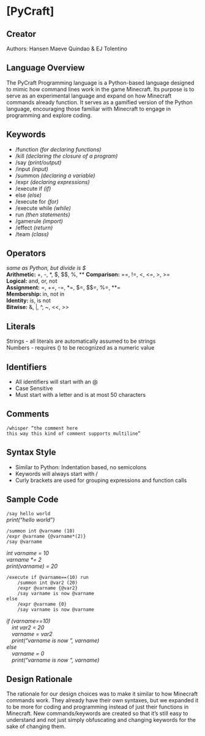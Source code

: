 # [PyCraft]

## Creator
Authors: Hansen Maeve Quindao & EJ Tolentino


## Language Overview
The PyCraft Programming language is a Python-based language designed to mimic how command lines work in the game Minecraft. Its purpose is to serve as an experimental language and expand on how Minecraft commands already function. It serves as a gamified version of the Python language, encouraging those familiar with Minecraft to engage in programming and explore coding.


## Keywords
- /function	     _(for declaring functions)_
- /kill		     _(declaring the closure of a program)_
- /say		     _(print/output)_
- /input	     _(input)_
- /summon	     _(declaring a variable)_
- /expr		     _(declaring expressions)_
- /execute if    _(if)_
- else			 _(else)_
- /execute for   _(for)_
- /execute while _(while)_
- run		     _(then statements)_
- /gamerule	     _(import)_
- /effect        _(return)_
- /team          _(class)_


## Operators
_same as Python, but divide is $_  
**Arithmetic:** +, -, &ast;, $, $$, %, &ast;&ast;
**Comparison:** ==, !=, <, <=, >, >=  
**Logical:** and, or, not  
**Assignment:** =, +=, -=, &ast;=, $=, $$=, %=, &ast;&ast;=  
**Membership:** in, not in  
**Identity:** is, is not  
**Bitwise:** &, |, ^, ~, <<, >>  


## Literals
Strings - all literals are automatically assumed to be strings  
Numbers - requires () to be recognized as a numeric value  


## Identifiers
- All identifiers will start with an @
- Case Sensitive
- Must start with a letter and is at most 50 characters


## Comments
```
/whisper “the comment here
this way this kind of comment supports multiline”
```  


## Syntax Style
- Similar to Python: Indentation based, no semicolons
- Keywords will always start with /
- Curly brackets are used for grouping expressions and function calls


## Sample Code
```/say hello world```     
*print(“hello world”)*  

```
/summon int @varname (10)  
/expr @varname {@varname*(2)}  
/say @varname  
```   
_int varname = 10  
varname *= 2  
print(varname) = 20_  

```
/execute if @varname==(10) run
	/summon int @var2 (20)
	/expr @varname {@var2}
    /say varname is now @varname
else
	/expr @varname {0}		
	/say varname is now @varname
```
*if (varname==10)  
&emsp;int var2 = 20  
&emsp;varname = var2  
&emsp;print(“varname is now ”, varname)  
else  
&emsp;varname = 0  
&emsp;print(“varname is now “, varname)*  


## Design Rationale
The rationale for our design choices was to make it similar to how Minecraft commands work. They already have their own syntaxes, but we expanded it to be more for coding and programming instead of just their functions in Minecraft. New commands/keywords are created so that it’s still easy to understand and not just simply obfuscating and changing keywords for the sake of changing them.
